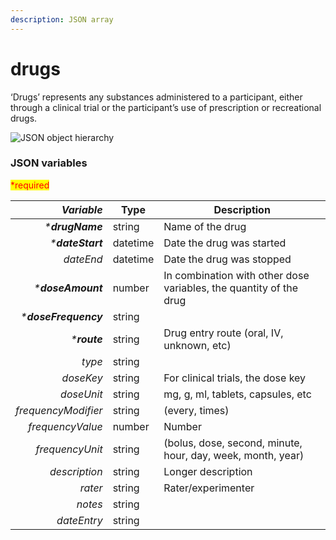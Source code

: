 ```yaml
---
description: JSON array
---
```


# drugs

‘Drugs’ represents any substances administered to a participant, either through a clinical trial or the participant’s use of prescription or recreational drugs.

![JSON object hierarchy](https://mermaid.ink/img/pako:eNptkj1rwzAQhv-KURYFHMjgLip0apdSWqhXQ7la50SNZAt90JiQ\_96TazkljQfdY99jveLsE2sHiUywnQO7L17em76gyw1D4M\_12-tE683mQUIAnpb1\_UWh5x8W2gPskGe46ltlUasePV\_oysCjRacM9sHzP5ytlEmWj59f2JKSIffzfXJClIqS5nrDMAg-OlIy3HCkizvPp3Xp\_m6YIuh4KWEq\_9vQgx698jzDokwvpHmAA0PDmEruLqOZB11bbHmGS8qosZjOVXRKa7HqOrzbbksf3HBAsaqqaubNt5JhLyp7ZCUz6AwoSd\_4lDZqWNijwYYJQokdRB0a1vRnUqOlUHySKgyOiQ60x5JBDEM99i0TwUXM0qMC-mXMbJ1\_ANa1xnM)

### JSON variables

<mark style="color:red;">\*required</mark>

|        _**Variable**_ | **Type** | **Description**                                                    |
| --------------------: | -------- | ------------------------------------------------------------------ |
|      _\***drugName**_ | string   | Name of the drug                                                   |
|     _\***dateStart**_ | datetime | Date the drug was started                                          |
|             _dateEnd_ | datetime | Date the drug was stopped                                          |
|    _\***doseAmount**_ | number   | In combination with other dose variables, the quantity of the drug |
| _\***doseFrequency**_ | string   |                                                                    |
|         _\***route**_ | string   | Drug entry route (oral, IV, unknown, etc)                          |
|                _type_ | string   |                                                                    |
|             _doseKey_ | string   | For clinical trials, the dose key                                  |
|            _doseUnit_ | string   | mg, g, ml, tablets, capsules, etc                                  |
|   _frequencyModifier_ | string   | (every, times)                                                     |
|      _frequencyValue_ | number   | Number                                                             |
|       _frequencyUnit_ | string   | (bolus, dose, second, minute, hour, day, week, month, year)        |
|         _description_ | string   | Longer description                                                 |
|               _rater_ | string   | Rater/experimenter                                                 |
|               _notes_ | string   |                                                                    |
|           _dateEntry_ | string   |                                                                    |
